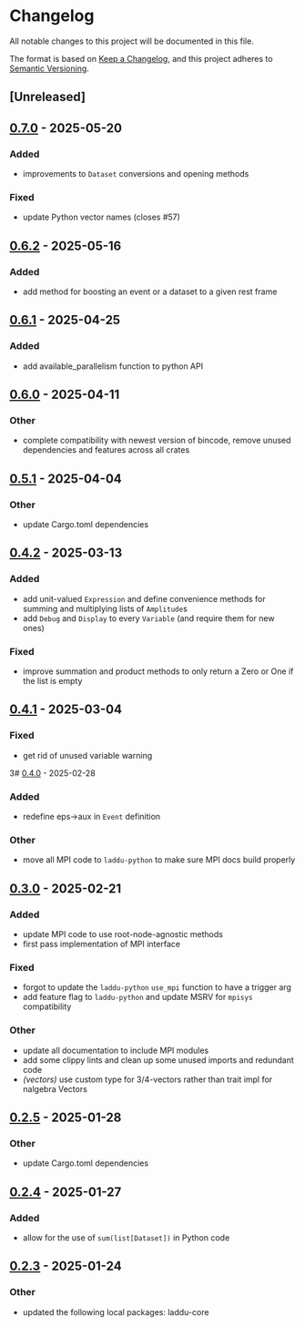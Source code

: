 # Changelog

All notable changes to this project will be documented in this file.

The format is based on [Keep a Changelog](https://keepachangelog.com/en/1.0.0/),
and this project adheres to [Semantic Versioning](https://semver.org/spec/v2.0.0.html).

## [Unreleased]

## [0.7.0](https://github.com/denehoffman/laddu/compare/laddu-python-v0.6.2...laddu-python-v0.7.0) - 2025-05-20

### Added

- improvements to `Dataset` conversions and opening methods

### Fixed

- update Python vector names (closes #57)

## [0.6.2](https://github.com/denehoffman/laddu/compare/laddu-python-v0.6.1...laddu-python-v0.6.2) - 2025-05-16

### Added

- add method for boosting an event or a dataset to a given rest frame

## [0.6.1](https://github.com/denehoffman/laddu/compare/laddu-python-v0.6.0...laddu-python-v0.6.1) - 2025-04-25

### Added

- add available_parallelism function to python API

## [0.6.0](https://github.com/denehoffman/laddu/compare/laddu-python-v0.5.1...laddu-python-v0.6.0) - 2025-04-11

### Other

- complete compatibility with newest version of bincode, remove unused dependencies and features across all crates

## [0.5.1](https://github.com/denehoffman/laddu/compare/laddu-python-v0.5.0...laddu-python-v0.5.1) - 2025-04-04

### Other

- update Cargo.toml dependencies

## [0.4.2](https://github.com/denehoffman/laddu/compare/laddu-python-v0.4.1...laddu-python-v0.4.2) - 2025-03-13

### Added

- add unit-valued `Expression` and define convenience methods for summing and multiplying lists of `Amplitude`s
- add `Debug` and `Display` to every `Variable` (and require them for new ones)

### Fixed

- improve summation and product methods to only return a Zero or One if the list is empty

## [0.4.1](https://github.com/denehoffman/laddu/compare/laddu-python-v0.4.0...laddu-python-v0.4.1) - 2025-03-04

### Fixed

- get rid of unused variable warning

3# [0.4.0](https://github.com/denehoffman/laddu/compare/laddu-python-v0.3.0...laddu-python-v0.3.1) - 2025-02-28

### Added

- redefine eps->aux in `Event` definition

### Other

- move all MPI code to `laddu-python` to make sure MPI docs build properly

## [0.3.0](https://github.com/denehoffman/laddu/compare/laddu-python-v0.2.5...laddu-python-v0.3.0) - 2025-02-21

### Added

- update MPI code to use root-node-agnostic methods
- first pass implementation of MPI interface

### Fixed

- forgot to update the `laddu-python` `use_mpi` function to have a trigger arg
- add feature flag to `laddu-python` and update MSRV for `mpisys` compatibility

### Other

- update all documentation to include MPI modules
- add some clippy lints and clean up some unused imports and redundant code
- _(vectors)_ use custom type for 3/4-vectors rather than trait impl for nalgebra Vectors

## [0.2.5](https://github.com/denehoffman/laddu/compare/laddu-python-v0.2.4...laddu-python-v0.2.5) - 2025-01-28

### Other

- update Cargo.toml dependencies

## [0.2.4](https://github.com/denehoffman/laddu/compare/laddu-python-v0.2.3...laddu-python-v0.2.4) - 2025-01-27

### Added

- allow for the use of `sum(list[Dataset])` in Python code

## [0.2.3](https://github.com/denehoffman/laddu/compare/laddu-python-v0.2.2...laddu-python-v0.2.3) - 2025-01-24

### Other

- updated the following local packages: laddu-core
